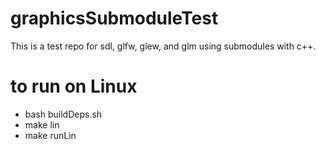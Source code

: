 # graphicsSubmoduleTest
This is a test repo for sdl, glfw, glew, and glm using submodules with c++.

# to run on Linux
* bash buildDeps.sh  
* make lin  
* make runLin  

